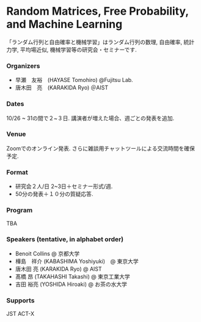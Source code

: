 # Random Matrices, Free Probability, and Machine Learning 

「ランダム行列と自由確率と機械学習」はランダム行列の数理, 自由確率, 統計力学,  平均場近似, 機械学習等の研究会・セミナーです.

### Organizers
- 早瀬　友裕　(HAYASE Tomohiro)  @Fujitsu Lab.
- 唐木田　亮　(KARAKIDA Ryo) ＠AIST

###  Dates
10/26 ~  31の間で２~３日. 講演者が増えた場合、週ごとの発表を追加.

### Venue
Zoomでのオンライン発表. さらに雑談用チャットツールによる交流時間を確保予定.

###  Format
- 研究会２人/日 2~3日＋セミナー形式/週. 
- 50分の発表＋１０分の質疑応答.

###  Program
TBA

### Speakers (tentative, in alphabet order)
- Benoit Collins @ 京都大学
- 樺島　祥介 (KABASHIMA Yoshiyuki)　@ 東京大学
- 唐木田 亮 (KARAKIDA Ryo) @ AIST
- 髙橋 昂 (TAKAHASHI Takashi) @ 東京工業大学
- 吉田 裕亮 (YOSHIDA Hiroaki) @ お茶の水大学

### Supports
JST ACT-X
